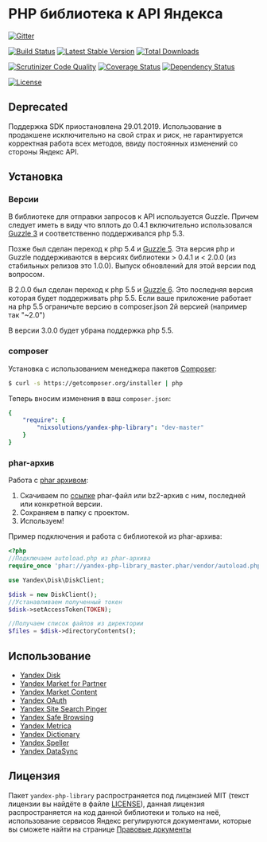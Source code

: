PHP библиотека к API Яндекса
============================

[![Gitter](https://badges.gitter.im/Join%20Chat.svg)](https://gitter.im/nixsolutions/yandex-php-library?utm_source=badge&utm_medium=badge&utm_campaign=pr-badge&utm_content=badge)

[![Build Status](https://secure.travis-ci.org/nixsolutions/yandex-php-library.png?branch=master)](https://travis-ci.org/nixsolutions/yandex-php-library)
[![Latest Stable Version](https://poser.pugx.org/nixsolutions/yandex-php-library/v/stable.png)](https://packagist.org/packages/nixsolutions/yandex-php-library)
[![Total Downloads](https://poser.pugx.org/nixsolutions/yandex-php-library/downloads.png)](https://packagist.org/packages/nixsolutions/yandex-php-library)

[![Scrutinizer Code Quality](https://scrutinizer-ci.com/g/nixsolutions/yandex-php-library/badges/quality-score.png?b=master)](https://scrutinizer-ci.com/g/nixsolutions/yandex-php-library/?branch=master)
[![Coverage Status](https://coveralls.io/repos/nixsolutions/yandex-php-library/badge.png)](https://coveralls.io/r/nixsolutions/yandex-php-library)
[![Dependency Status](https://www.versioneye.com/user/projects/53a1549983add72cb9000014/badge.svg?style=flat)](https://www.versioneye.com/user/projects/53a1549983add72cb9000014)

[![License](https://poser.pugx.org/nixsolutions/yandex-php-library/license.svg)](https://packagist.org/packages/nixsolutions/yandex-php-library)

## Deprecated

Поддержка SDK приостановлена 29.01.2019.
Использование в продакшене исключительно на свой страх и риск, не гарантируется корректная работа всех методов, ввиду постоянных изменений со стороны Яндекс API.

## Установка

### Версии

В библиотеке для отправки запросов к API используется Guzzle. Причем следует иметь в виду что вплоть до 0.4.1 
включительно использовался [Guzzle 3](https://github.com/guzzle/guzzle3) и соответственно поддерживался php 5.3.

Позже был сделан переход к php 5.4 и [Guzzle 5](https://github.com/guzzle/guzzle/tree/5.3). Эта версия php и Guzzle 
поддерживаются в версиях библиотеки > 0.4.1 и < 2.0.0 (из стабильных релизов это 1.0.0).
Выпуск обновлений для этой версии под вопросом.

В 2.0.0 был сделан переход к php 5.5 и [Guzzle 6](https://github.com/guzzle/guzzle). Это последняя версия которая будет поддерживать php 5.5. Если ваше приложение работает на php 5.5 ограничьте версию в composer.json 2й версией (например так "~2.0")

В версии 3.0.0 будет убрана поддержка php 5.5. 

### composer

Установка с использованием менеджера пакетов [Composer](http://getcomposer.org):

```bash
$ curl -s https://getcomposer.org/installer | php
```

Теперь вносим изменения в ваш `composer.json`:

```yaml
{
    "require": {
        "nixsolutions/yandex-php-library": "dev-master"
    }
}
```

### phar-архив

Работа с [phar архивом](http://php.net/manual/en/book.phar.php):

1. Скачиваем по [ссылке](http://yadi.sk/d/26YmC3hRByBd7) phar-файл или bz2-архив с ним, последней или конкретной версии.
2. Сохраняем в папку с проектом.
3. Используем!

Пример подключения и работа с библиотекой из phar-архива:
```php
<?php
//Подключаем autoload.php из phar-архива
require_once 'phar://yandex-php-library_master.phar/vendor/autoload.php';

use Yandex\Disk\DiskClient;

$disk = new DiskClient();
//Устанавливаем полученный токен
$disk->setAccessToken(TOKEN);

//Получаем список файлов из директории
$files = $disk->directoryContents();
```

## Использование

* [Yandex Disk](https://github.com/nixsolutions/yandex-php-library/wiki/Yandex-Disk)
* [Yandex Market for Partner](https://github.com/nixsolutions/yandex-php-library/wiki/Yandex-Market-for-Partner)
* [Yandex Market Content](https://github.com/nixsolutions/yandex-php-library/wiki/Yandex-Market-Content)
* [Yandex OAuth](https://github.com/nixsolutions/yandex-php-library/wiki/Yandex-OAuth)
* [Yandex Site Search Pinger](https://github.com/nixsolutions/yandex-php-library/wiki/Yandex-Site-Search-Pinger)
* [Yandex Safe Browsing](https://github.com/nixsolutions/yandex-php-library/wiki/Yandex-Safe-Browsing)
* [Yandex Metrica](https://github.com/nixsolutions/yandex-php-library/wiki/Yandex-Metrica)
* [Yandex Dictionary](https://github.com/nixsolutions/yandex-php-library/wiki/Yandex-Dictionary)
* [Yandex Speller](https://github.com/nixsolutions/yandex-php-library/wiki/Yandex-Speller)
* [Yandex DataSync](https://github.com/nixsolutions/yandex-php-library/wiki/Yandex-DataSync)

## Лицензия

Пакет `yandex-php-library` распространяется под лицензией MIT (текст лицензии вы найдёте в файле
[LICENSE](https://raw.github.com/nixsolutions/yandex-php-library/master/LICENSE)), данная лицензия
распространяется на код данной библиотеки и только на неё, использование сервисов Яндекс регулируются
документами, которые вы сможете найти на странице [Правовые документы](http://legal.yandex.ru/)
